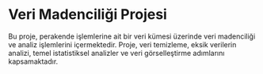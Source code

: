 # Veri Madenciliği Projesi

Bu proje, perakende işlemlerine ait bir veri kümesi üzerinde veri madenciliği ve analiz işlemlerini içermektedir. Proje, veri temizleme, eksik verilerin analizi, temel istatistiksel analizler ve veri görselleştirme adımlarını kapsamaktadır.

